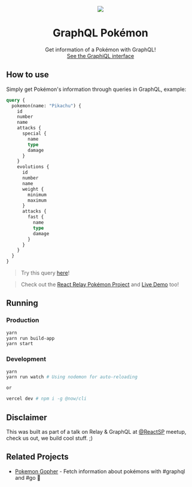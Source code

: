 <p align="center">
  <img src="https://github.com/lucasbento/graphql-pokemon/raw/master/content/logo.png">
</p>

<h1 align="center">GraphQL Pokémon</h1>
<p align="center">
  Get information of a Pokémon with GraphQL!<br />
  <a href="https://graphql-pokemon.now.sh/">See the GraphiQL interface</a>
</p>

## How to use

Simply get Pokémon's information through queries in GraphQL, example:

```graphql
query {
  pokemon(name: "Pikachu") {
    id
    number
    name
    attacks {
      special {
        name
        type
        damage
      }
    }
    evolutions {
      id
      number
      name
      weight {
        minimum
        maximum
      }
      attacks {
        fast {
          name
          type
          damage
        }
      }
    }
  }
}
```

> Try this query [here](https://graphql-pokemon.now.sh/?query=%7B%0A%20%20pokemon(name%3A%20%22Pikachu%22)%20%7B%0A%20%20%20%20id%0A%20%20%20%20number%0A%20%20%20%20name%0A%20%20%20%20attacks%20%7B%0A%20%20%20%20%20%20special%20%7B%0A%20%20%20%20%20%20%20%20name%0A%20%20%20%20%20%20%20%20type%0A%20%20%20%20%20%20%20%20damage%0A%20%20%20%20%20%20%7D%0A%20%20%20%20%7D%0A%20%20%20%20evolutions%20%7B%0A%20%20%20%20%20%20id%0A%20%20%20%20%20%20number%0A%20%20%20%20%20%20name%0A%20%20%20%20%20%20weight%20%7B%0A%20%20%20%20%20%20%20%20minimum%0A%20%20%20%20%20%20%20%20maximum%0A%20%20%20%20%20%20%7D%0A%20%20%20%20%20%20attacks%20%7B%0A%20%20%20%20%20%20%20%20fast%20%7B%0A%20%20%20%20%20%20%20%20%20%20name%0A%20%20%20%20%20%20%20%20%20%20type%0A%20%20%20%20%20%20%20%20%20%20damage%0A%20%20%20%20%20%20%20%20%7D%0A%20%20%20%20%20%20%7D%0A%20%20%20%20%7D%0A%20%20%7D%0A%7D)!

> Check out the [React Relay Pokémon Project](https://github.com/lucasbento/react-relay-pokemon) and [Live Demo](https://react-relay-pokemon.now.sh/) too!

## Running

### Production

```sh
yarn
yarn run build-app
yarn start
```

### Development

```sh
yarn
yarn run watch # Using nodemon for auto-reloading

or

vercel dev # npm i -g @now/cli
```

## Disclaimer

This was built as part of a talk on Relay & GraphQL at [@ReactSP](https://meetup.com/pt-BR/ReactJS-SP) meetup, check us out, we build cool stuff. ;)

## Related Projects

* [Pokemon Gopher](https://github.com/racerxdl/pokemon-gopher) - Fetch information about pokémons with #graphql and #go 🙂

